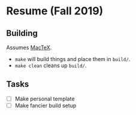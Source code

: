 # Resume (Fall 2019)

## Building
Assumes [MacTeX](http://www.tug.org/mactex/).
- `make` will build things and place them in `build/`.
- `make clean` cleans up `build/`.

## Tasks
- [ ] Make personal template
- [ ] Make fancier build setup
